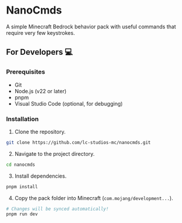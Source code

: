 # NanoCmds

A simple Minecraft Bedrock behavior pack with useful commands that require very few keystrokes.

## For Developers :computer:

### Prerequisites

- Git
- Node.js (v22 or later)
- pnpm
- Visual Studio Code (optional, for debugging)

### Installation

1. Clone the repository.

```bash
git clone https://github.com/lc-studios-mc/nanocmds.git
```

2. Navigate to the project directory.

```bash
cd nanocmds
```

3. Install dependencies.

```bash
pnpm install
```

4. Copy the pack folder into Minecraft (`com.mojang/development...`).

```bash
# Changes will be synced automatically!
pnpm run dev
```
